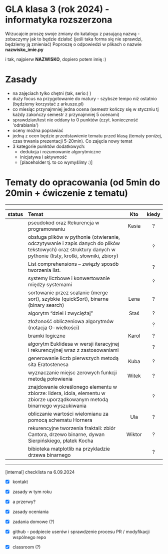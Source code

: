 # GLA klasa 3 (rok 2024) - informatyka rozszerzona 
Wrzucajcie proszę swoje zmiany do katalogu z pasującą nazwą - zobaczymy jak to będzie działać (jeśli taka forma się nie sprawdzi, będziemy ją zmieniać)
Poproszę o odpowiedzi w plikach o nazwie **nazwisko_imie.py** 

i tak, najpierw **NAZWISKO**, dopiero potem imię :)

# Zasady
- na zajęciach tylko chętni (tak, serio:) )
- duży focus na przygotowanie do matury - szybsze tempo niż ostatnio (będziemy korzystać z arkusze.pl)
- co miesiąc przynajmniej jedna ocena (semestr kończy się w styczniu tj każdy zakończy semestr z przynajmniej 5 ocenami)
- sprawdzian/test nie oddany to 0 punktów (czyt. konieczność 'odrabiania')
- oceny można poprawiać
- jedną z ocen będzie przedstawienie tematu przed klasą (tematy poniżej, czas trwania prezentacji 5-20min). Co zajęcia nowy temat
- 3 kategorie punktów dodatkowych:
    - dedukcja i rozumowanie algorytmiczne
    - inicjatywa i aktywność
    - [placeholder tj. to co wymyślimy :)]
  
# Tematy do opracowania (od 5min do 20min + ćwiczenie z tematu)
---------
| status | Temat                                                                                                | Kto                   | kiedy |
| --- | :----------------                                                                                       | :------:              | :----: |
|  | pseudokod oraz Rekurencja w programowaniu                                                                  |   Kasia               | ? |
|  | obsługa plików w pythonie (otwieranie, odczytywanie i zapis danych do plików tekstowych) oraz struktury danych w pythonie (listy, krotki, słowniki, zbiory)        |      | ? |
|  | List comprehensions – zwięzły sposób tworzenia list.                                                       |                      | ? |
|  | systemy liczbowe i konwertowanie między systemami                                                          |                      | ? |            
|  | sortowanie przez scalanie (merge sort), szybkie (quickSort), binarne (binary search)                       |   Lena                | ? |
|  | algorytm “dziel i zwyciężaj”                                                                               |   Staś                | ? |
|  | złożoność obliczeniowa algorytmów (notacja O-wielkości)                                                    |                      | ? |
|  | bramki logiczne                                                                                            |   Karol               | ? |
|  | algorytm Euklidesa w wersji iteracyjnej i rekurencyjnej wraz z zastosowaniami                              |                      | ? |
|  | generowanie liczb pierwszych metodą sita Eratostenesa                                                      |   Kuba                | ? |
|  | wyznaczanie miejsc zerowych funkcji metodą połowienia                                                      |   Witek               | ? |
|  | znajdowanie określonego elementu w zbiorze: lidera, idola, elementu w zbiorze uporządkowanym metodą binarnego wyszukiwania         |      | ? |
|  | obliczanie wartości wielomianu za pomocą schematu Hornera                                                  |   Ula                 | ? |
|  | rekurencyjne tworzenia fraktali: zbiór Cantora, drzewo binarne, dywan Sierpińskiego, płatek Kocha          |   Wiktor              | ? |
|  | bibioteka matplotlib na przykladzie drzewa binarnego                                                       |                      | ? |

  
-------------------------------------------------------
[internal] checklista na 6.09.2024
- [x] kontakt
- [x] zasady w tym roku
- [x] a przerwy?
- [x] zasady oceniania
- [x] zadania domowe (?)
- [x] github - podpiecie userów i sprawdzenie procesu PR / modyfikacji wspólnego repo
- [x] classroom (?)

      
